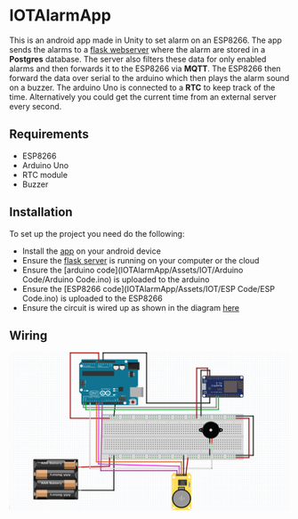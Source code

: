 # IOTAlarmApp
This is an android app made in Unity to set alarm on an ESP8266. The app sends the alarms to a  [flask webserver](https://github.com/IdrisFallout/IOTAlarmApp-flaskapi) where the alarm are stored in a **Postgres** database. The server also filters these data for only enabled alarms and then forwards it to the ESP8266 via **MQTT**. The ESP8266 then forward the data over serial to the arduino which then plays the alarm sound on a buzzer. The arduino Uno is connected to a **RTC** to keep track of the time. Alternatively you could get the current time from an external server every second.

## Requirements
- ESP8266
- Arduino Uno
- RTC module
- Buzzer

## Installation
To set up the project you need do the following:
- Install the [app](App/IOTAlarmApp.apk) on your android device
- Ensure the [flask server](https://github.com/IdrisFallout/IOTAlarmApp-flaskapi) is running on your computer or the cloud
- Ensure the [arduino code](IOTAlarmApp/Assets/IOT/Arduino Code/Arduino Code.ino) is uploaded to the arduino
- Ensure the [ESP8266 code](IOTAlarmApp/Assets/IOT/ESP Code/ESP Code.ino) is uploaded to the ESP8266
- Ensure the circuit is wired up as shown in the diagram [here](#Wiring)

## Wiring
![Wiring Diagram](screenshots/wiring.png)
